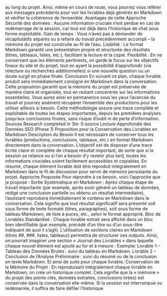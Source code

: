 au long du projet. Ainsi, même en cours de route, vous pourrez vous référer aux messages précédents pour voir les livrables déjà générés en Markdown et vérifier la cohérence de l’ensemble. Avantages de cette Approche Sécurité des données : Aucune information cruciale n’est perdue en cas de redémarrage de la session, car tout est déjà dans l’historique de chat sous forme exploitable. Gain de temps : Vous n’avez pas à demander de récapitulatifs séparés ou à refaire du travail précédemment accompli – la mémoire du projet est construite au fil de l’eau. Lisibilité : Le format Markdown garantit une présentation propre et structurée des résultats (titres, tableaux, listes, etc.), facilitant la lecture et la copie. Flexibilité : En ne conservant que les éléments pertinents, on garde le focus sur les objectifs finaux du site et du projet, tout en ayant la possibilité d’approfondir (via relecture ou recherches additionnelles) si une nouvelle question ou un doute surgit en phase finale. Conclusion En suivant ce plan, chaque livrable produit sera immédiatement consigné en Markdown dans la conversation. Cette proposition garantit que la mémoire du projet est préservée de manière claire et organisée, tout en restant concentrée sur les informations essentielles. Vous aurez ainsi en permanence sous les yeux l’avancée du travail et pourrez aisément récupérer l’ensemble des productions pour les utiliser ailleurs si besoin. Cette méthodologie assure une trace complète et exploitable de toutes les étapes importantes, depuis les premières analyses jusqu’aux conclusions finales, sans risque d’oubli ni de perte d’information. Sources Research completed in 3m· 0 source Lecture Approfondie des Données SEO (Phase 1) Proposition pour la Conservation des Livrables en Markdown Description du Besoin Il est nécessaire de conserver tous les livrables (productions, conclusions, tableaux, etc.) en format Markdown directement dans la conversation. L’objectif est de disposer d’une trace écrite claire et complète de chaque résultat important, de sorte que si la session se relance ou si l’on a besoin d’y revenir plus tard, toutes les informations cruciales soient facilement accessibles et copiables. En résumé, chaque élément livrable doit être reproduit intégralement en Markdown dans le fil de discussion pour servir de mémoire persistante du projet. Approche Proposée Pour répondre à ce besoin, voici l’approche que je propose : Sortie Systématique en Markdown : Après chaque étape de travail importante (par exemple, après avoir généré un tableau de données, rédigé une conclusion partielle ou obtenu un résultat intermédiaire), l’assistant reproduira immédiatement le contenu en Markdown dans la conversation. Cela signifie que tout résultat significatif sera présenté soit sous forme de texte formaté (titres, paragraphes), soit sous forme de tableau Markdown, de liste à puces, etc., selon le format approprié. Bloc de Livrables Standardisé : Chaque livrable extrait sera affiché dans un bloc bien identifiable (par exemple, précédé d’un titre ou d’un sous-titre indiquant de quoi il s’agit). L’utilisation de sections claires en Markdown (titres ##, ###, listes, tableaux) permettra de structurer ces outputs. Ainsi, on pourrait imaginer une section « Journal des Livrables » dans laquelle chaque nouvel élément est ajouté au fur et à mesure : Exemple: Livrable 1 – Tableau des Données Brutes : suivi du tableau en Markdown. Livrable 2 – Conclusion de l’Analyse Préliminaire : suivi du résumé ou de la conclusion en texte Markdown. Et ainsi de suite pour chaque livrable. Conservation de la Mémoire du Projet : En reproduisant intégralement chaque livrable en Markdown, on crée un historique complet. Cela signifie que la « mémoire » du projet (les points clés, données extraites, conclusions tirées) est conservée dans la conversation elle-même. Si la session est interrompue ou redémarrée, il suffira de faire défiler l’historique
